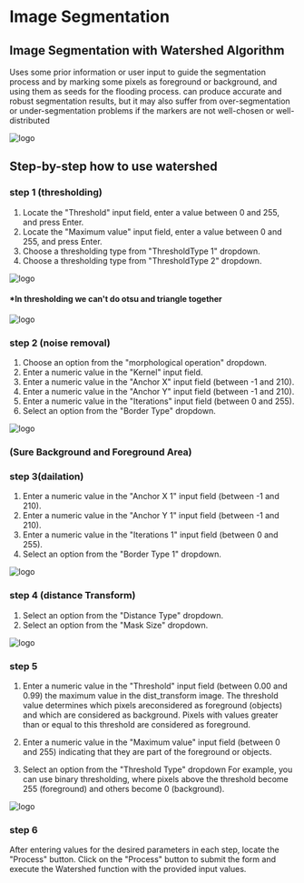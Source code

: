 # **Image Segmentation**

## Image Segmentation with Watershed Algorithm

Uses some prior information or user input to guide the segmentation process and by marking some pixels as foreground or background, and using them as seeds for the flooding process. can produce accurate and robust segmentation results, but it may also suffer from over-segmentation or under-segmentation problems if the markers are not well-chosen or well-distributed

![logo](_media/Advanced%20Function/ImageSegmentation/watershed%20page.PNG)

## Step-by-step how to use watershed

### step 1 (thresholding)

1. Locate the "Threshold" input field, enter a value between 0 and 255, and press Enter.
2. Locate the "Maximum value" input field, enter a value between 0 and 255, and press Enter.
3. Choose a thresholding type from "ThresholdType 1" dropdown.
4. Choose a thresholding type from "ThresholdType 2" dropdown.

![logo](<_media/Advanced%20Function/ImageSegmentation/watershed%20threshoding(1).png>)

#### \*In thresholding we can't do otsu and triangle together

![logo](_media/Advanced%20Function/ImageSegmentation/wateshed%20fail.PNG)

### step 2 (noise removal)

1. Choose an option from the "morphological operation" dropdown.
2. Enter a numeric value in the "Kernel" input field.
3. Enter a numeric value in the "Anchor X" input field (between -1 and 210).
4. Enter a numeric value in the "Anchor Y" input field (between -1 and 210).
5. Enter a numeric value in the "Iterations" input field (between 0 and 255).
6. Select an option from the "Border Type" dropdown.

![logo](_media/Advanced%20Function/ImageSegmentation/watershed%20morph.png)

### (Sure Background and Foreground Area)

### step 3(dailation)

1. Enter a numeric value in the "Anchor X 1" input field (between -1 and 210).
2. Enter a numeric value in the "Anchor Y 1" input field (between -1 and 210).
3. Enter a numeric value in the "Iterations 1" input field (between 0 and 255).
4. Select an option from the "Border Type 1" dropdown.

![logo](_media/Advanced%20Function/ImageSegmentation/watershed%20dailation.png)

### step 4 (distance Transform)

1. Select an option from the "Distance Type" dropdown.
2. Select an option from the "Mask Size" dropdown.

![logo](_media/Advanced%20Function/ImageSegmentation/watershed%20dist.png)

### step 5

1. Enter a numeric value in the "Threshold" input field (between 0.00 and 0.99) the maximum value in the dist_transform image. The threshold value determines which pixels areconsidered as foreground (objects) and which are considered as background. Pixels with values greater than or equal to this threshold are considered as foreground.

2. Enter a numeric value in the "Maximum value" input field (between 0 and 255) indicating that they are part of the foreground or objects.

3. Select an option from the "Threshold Type" dropdown For example, you can use binary thresholding, where pixels above the threshold become 255 (foreground) and others become 0 (background).

![logo](<_media/Advanced%20Function/ImageSegmentation/watershed%20thresholding%20(2).png>)

### step 6

After entering values for the desired parameters in each step, locate the "Process" button.
Click on the "Process" button to submit the form and execute the Watershed function with the provided input values.
